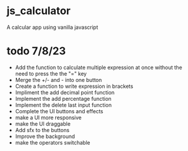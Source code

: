 # js_calculator

A calcular app using vanilla javascript

# todo 7/8/23

-   Add the function to calculate multiple expression at once without the need to press the the "=" key
-   Merge the +/- and - into one button
-   Create a function to write expression in brackets
-   Impliment the add decimal point function
-   Implement the add percentage function
-   Implement the delete last input function
-   Complete the UI buttons and effects
-   make a UI more responsive
-   make the UI draggable
-   Add sfx to the buttons
-   Improve the background
-   make the operators switchable
